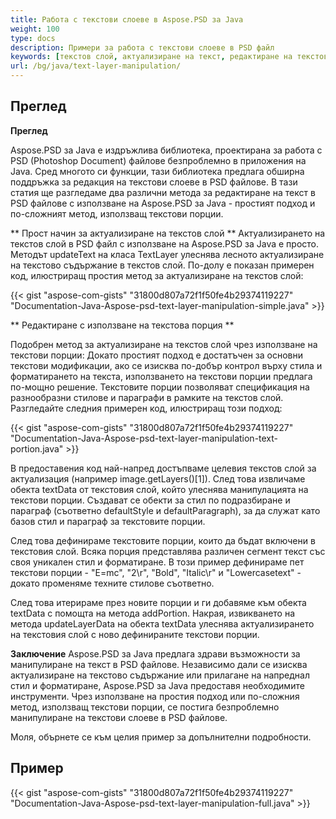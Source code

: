 ```yaml
---
title: Работа с текстови слоеве в Aspose.PSD за Java
weight: 100
type: docs
description: Примери за работа с текстови слоеве в PSD файл
keywords: [текстов слой, актуализиране на текст, редактиране на текстови порции, стил на текст, параграф на текст, psd api, java, примерен код]
url: /bg/java/text-layer-manipulation/
---
```


## **Преглед**

**Преглед**

Aspose.PSD за Java е издръжлива библиотека, проектирана за работа с PSD (Photoshop Document) файлове безпроблемно в приложения на Java. Сред многото си функции, тази библиотека предлага обширна поддръжка за редакция на текстови слоеве в PSD файлове. В тази статия ще разгледаме два различни метода за редактиране на текст в PSD файлове с използване на Aspose.PSD за Java - простият подход и по-сложният метод, използващ текстови порции.

** Прост начин за актуализиране на текстов слой **
Актуализирането на текстов слой в PSD файл с използване на Aspose.PSD за Java е просто. Методът updateText на класа TextLayer улеснява лесното актуализиране на текстово съдържание в текстов слой. По-долу е показан примерен код, илюстриращ простия метод за актуализиране на текстов слой:

{{< gist "aspose-com-gists" "31800d807a72f1f50fe4b29374119227" "Documentation-Java-Aspose-psd-text-layer-manipulation-simple.java" >}}

** Редактиране с използване на текстова порция **

Подобрен метод за актуализиране на текстов слой чрез използване на текстови порции: Докато простият подход е достатъчен за основни текстови модификации, ако се изисква по-добър контрол върху стила и форматирането на текста, използването на текстови порции предлага по-мощно решение. Текстовите порции позволяват спецификация на разнообразни стилове и параграфи в рамките на текстов слой. Разгледайте следния примерен код, илюстриращ този подход:

{{< gist "aspose-com-gists" "31800d807a72f1f50fe4b29374119227" "Documentation-Java-Aspose-psd-text-layer-manipulation-text-portion.java" >}}

В предоставения код най-напред достъпваме целевия текстов слой за актуализация (например image.getLayers()[1]). След това извличаме обекта textData от текстовия слой, който улеснява манипулацията на текстови порции. Създават се обекти за стил по подразбиране и параграф (съответно defaultStyle и defaultParagraph), за да служат като базов стил и параграф за текстовите порции.

След това дефинираме текстовите порции, които да бъдат включени в текстовия слой. Всяка порция представлява различен сегмент текст със своя уникален стил и форматиране. В този пример дефинираме пет текстови порции - "E=mc", "2\r", "Bold", "Italic\r" и "Lowercasetext" - докато променяме техните стилове съответно.

След това итерираме през новите порции и ги добавяме към обекта textData с помощта на метода addPortion. Накрая, извикването на метода updateLayerData на обекта textData улеснява актуализирането на текстовия слой с ново дефинираните текстови порции.

**Заключение**
Aspose.PSD за Java предлага здрави възможности за манипулиране на текст в PSD файлове. Независимо дали се изисква актуализиране на текстово съдържание или прилагане на напреднал стил и форматиране, Aspose.PSD за Java предоставя необходимите инструменти. Чрез използване на простия подход или по-сложния метод, използващ текстови порции, се постига безпроблемно манипулиране на текстови слоеве в PSD файлове.

Моля, обърнете се към целия пример за допълнителни подробности.

## **Пример**
{{< gist "aspose-com-gists" "31800d807a72f1f50fe4b29374119227" "Documentation-Java-Aspose-psd-text-layer-manipulation-full.java" >}}